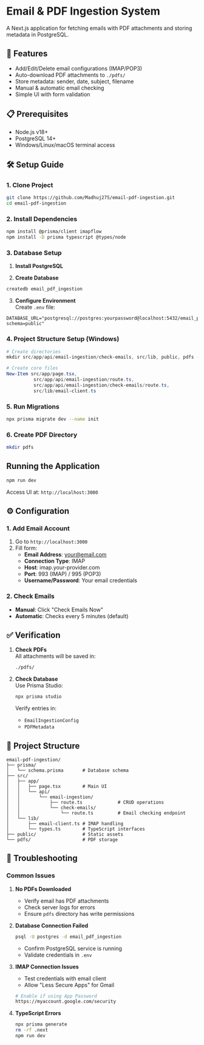 # Email & PDF Ingestion System

A Next.js application for fetching emails with PDF attachments and storing metadata in PostgreSQL.

## 🚀 Features
- Add/Edit/Delete email configurations (IMAP/POP3)
- Auto-download PDF attachments to `./pdfs/`
- Store metadata: sender, date, subject, filename
- Manual & automatic email checking
- Simple UI with form validation

## 📋 Prerequisites
- Node.js v18+
- PostgreSQL 14+
- Windows/Linux/macOS terminal access

## 🛠️ Setup Guide

### 1. Clone Project
```bash
git clone https://github.com/Madhuj275/email-pdf-ingestion.git
cd email-pdf-ingestion
```

### 2. Install Dependencies
```bash
npm install @prisma/client imapflow
npm install -D prisma typescript @types/node
```

### 3. Database Setup
1. **Install PostgreSQL**  
   

2. **Create Database**
```bash
createdb email_pdf_ingestion
```

3. **Configure Environment**  
   Create `.env` file:
```env
DATABASE_URL="postgresql://postgres:yourpassword@localhost:5432/email_pdf_ingestion?schema=public"
```

### 4. Project Structure Setup (Windows)
```powershell
# Create directories
mkdir src/app/api/email-ingestion/check-emails, src/lib, public, pdfs -Force

# Create core files
New-Item src/app/page.tsx, 
          src/app/api/email-ingestion/route.ts,
          src/app/api/email-ingestion/check-emails/route.ts,
          src/lib/email-client.ts
```

### 5. Run Migrations
```bash
npx prisma migrate dev --name init
```

### 6. Create PDF Directory
```bash
mkdir pdfs
```

## Running the Application
```bash
npm run dev
```
Access UI at: `http://localhost:3000`

## ⚙️ Configuration

### 1. Add Email Account
1. Go to `http://localhost:3000`
2. Fill form:
   - **Email Address**: your@email.com
   - **Connection Type**: IMAP
   - **Host**: imap.your-provider.com
   - **Port**: 993 (IMAP) / 995 (POP3)
   - **Username/Password**: Your email credentials

### 2. Check Emails
- **Manual**: Click "Check Emails Now"
- **Automatic**: Checks every 5 minutes (default)

## ✅ Verification

1. **Check PDFs**  
   All attachments will be saved in:
   ```bash
   ./pdfs/
   ```

2. **Check Database**  
   Use Prisma Studio:
   ```bash
   npx prisma studio
   ```
   Verify entries in:
   - `EmailIngestionConfig`
   - `PDFMetadata`

## 📁 Project Structure
```
email-pdf-ingestion/
├── prisma/
│   └── schema.prisma       # Database schema
├── src/
│   ├── app/
│   │   ├── page.tsx        # Main UI
│   │   └── api/
│   │       └── email-ingestion/
│   │           ├── route.ts             # CRUD operations
│   │           └── check-emails/
│   │               └── route.ts         # Email checking endpoint
│   └── lib/
│       ├── email-client.ts # IMAP handling
│       └── types.ts        # TypeScript interfaces
├── public/                 # Static assets
└── pdfs/                   # PDF storage
```

## 🚨 Troubleshooting

### Common Issues
1. **No PDFs Downloaded**
   - Verify email has PDF attachments
   - Check server logs for errors
   - Ensure `pdfs` directory has write permissions

2. **Database Connection Failed**
   ```bash
   psql -U postgres -d email_pdf_ingestion
   ```
   - Confirm PostgreSQL service is running
   - Validate credentials in `.env`

3. **IMAP Connection Issues**
   - Test credentials with email client
   - Allow "Less Secure Apps" for Gmail
   ```bash
   # Enable if using App Password
   https://myaccount.google.com/security
   ```

4. **TypeScript Errors**
   ```bash
   npx prisma generate
   rm -rf .next
   npm run dev
   ```
